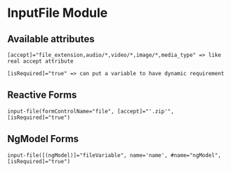 # InputFile Module

## Available attributes

`[accept]="file_extension,audio/*,video/*,image/*,media_type" => like real accept attribute`

`[isRequired]="true" => can put a variable to have dynamic requirement`

## Reactive Forms

`input-file(formControlName="file", [accept]="'.zip'", [isRequired]="true")`

## NgModel Forms

`input-file([(ngModel)]="fileVariable", name='name', #name="ngModel", [isRequired]="true")`
